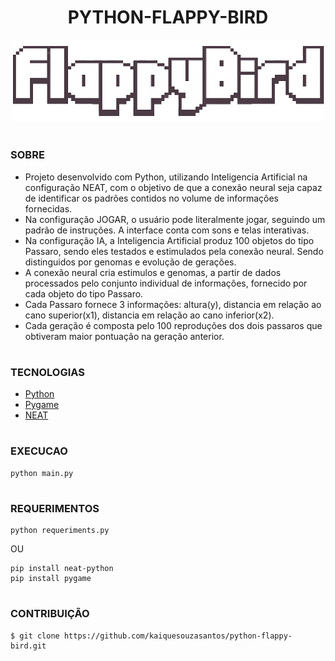 <h1 align=center>PYTHON-FLAPPY-BIRD</h1>


<p align="center">
  <img src="imgs/logo_flappy.png" width="500">
</p>

#
### SOBRE

- Projeto desenvolvido com Python, utilizando Inteligencia Artificial na configuração NEAT, com o objetivo de que a conexão neural seja capaz de identificar os padrões contidos no volume de informações fornecidas. 
- Na configuração JOGAR, o usuário pode literalmente jogar, seguindo um padrão de instruções. A interface conta com sons e telas interativas.
- Na configuração IA, a Inteligencia Artificial produz 100 objetos do tipo Passaro, sendo eles testados e estimulados pela conexão neural. Sendo distinguidos por genomas e evolução de gerações.
- A conexão neural cria estimulos e genomas, a partir de dados processados pelo conjunto individual de informações, fornecido por cada objeto do tipo Passaro. 
- Cada Passaro fornece 3 informações: altura(y), distancia em relação ao cano superior(x1), distancia em relação ao cano inferior(x2).
- Cada geração é composta pelo 100 reproduções dos dois passaros que obtiveram maior pontuação na geração anterior.

#

### TECNOLOGIAS
- [Python](https://www.python.org)
- [Pygame](https://www.pygame.org)
- [NEAT](https://neat-python.readthedocs.io)

#
### EXECUCAO

```
python main.py
```

#
### REQUERIMENTOS

```
python requeriments.py
```
OU

```
pip install neat-python
pip install pygame
```

#
### CONTRIBUIÇÃO

```
$ git clone https://github.com/kaiquesouzasantos/python-flappy-bird.git 
```
